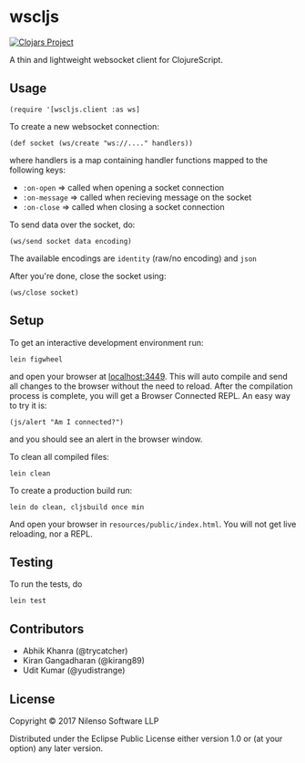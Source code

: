 # wscljs

[![Clojars
Project](https://img.shields.io/clojars/v/nilenso/wscljs.svg)](https://clojars.org/nilenso/wscljs)

A thin and lightweight websocket client for ClojureScript.

## Usage

    (require '[wscljs.client :as ws]

To create a new websocket connection:

    (def socket (ws/create "ws://...." handlers))

where handlers is a map containing handler functions mapped to the following keys:

- `:on-open`    => called when opening a socket connection
- `:on-message` => called when recieving message on the socket
- `:on-close`   => called when closing a socket connection

To send data over the socket, do:

    (ws/send socket data encoding)

The available encodings are `identity` (raw/no encoding) and `json`

After you're done, close the socket using:

    (ws/close socket)

## Setup

To get an interactive development environment run:

    lein figwheel

and open your browser at [localhost:3449](http://localhost:3449/).
This will auto compile and send all changes to the browser without the
need to reload. After the compilation process is complete, you will
get a Browser Connected REPL. An easy way to try it is:

    (js/alert "Am I connected?")

and you should see an alert in the browser window.

To clean all compiled files:

    lein clean

To create a production build run:

    lein do clean, cljsbuild once min

And open your browser in `resources/public/index.html`. You will not
get live reloading, nor a REPL.

## Testing

To run the tests, do

    lein test

## Contributors

- Abhik Khanra (@trycatcher)
- Kiran Gangadharan (@kirang89)
- Udit Kumar (@yudistrange)

## License

Copyright © 2017 Nilenso Software  LLP

Distributed under the Eclipse Public License either version 1.0 or (at your option) any later version.
